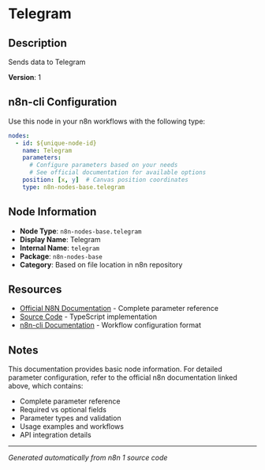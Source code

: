 # Telegram

## Description

Sends data to Telegram

**Version**: 1

## n8n-cli Configuration

Use this node in your n8n workflows with the following type:

```yaml
nodes:
  - id: ${unique-node-id}
    name: Telegram
    parameters:
      # Configure parameters based on your needs
      # See official documentation for available options
    position: [x, y]  # Canvas position coordinates
    type: n8n-nodes-base.telegram
```

## Node Information

- **Node Type**: `n8n-nodes-base.telegram`
- **Display Name**: Telegram
- **Internal Name**: `telegram`
- **Package**: `n8n-nodes-base`
- **Category**: Based on file location in n8n repository

## Resources

- [Official N8N Documentation](https://docs.n8n.io/integrations/builtin/app-nodes/n8n-nodes-base.telegram/) - Complete parameter reference
- [Source Code](https://github.com/n8n-io/n8n/blob/master/packages/nodes-base/nodes/Telegram/Telegram.node.ts) - TypeScript implementation
- [n8n-cli Documentation](https://github.com/edenreich/n8n-cli) - Workflow configuration format

## Notes

This documentation provides basic node information. For detailed parameter configuration, 
refer to the official n8n documentation linked above, which contains:

- Complete parameter reference
- Required vs optional fields
- Parameter types and validation
- Usage examples and workflows
- API integration details

---
*Generated automatically from n8n 1 source code*
